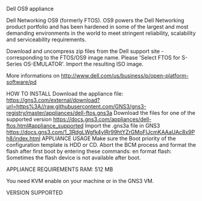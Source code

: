Dell OS9 appliance

Dell Networking OS9 (formerly FTOS).
OS9 powers the Dell Networking product portfolio and has been hardened in some of the largest and most demanding environments in the world to meet stringent reliability, scalability and serviceability requirements.

Download and uncompress zip files from the Dell support site - corresponding to the FTOS/OS9 image name. Please 'Select FTOS for S-Series OS-EMULATOR'. Import the resulting ISO image.

More informations on http://www.dell.com/us/business/p/open-platform-software/pd

HOW TO INSTALL
Download the appliance file: https://gns3.com/external/download?url=https%3A//raw.githubusercontent.com/GNS3/gns3-registry/master/appliances/dell-ftos.gns3a
Download the files for one of the supported version https://docs.gns3.com/appliances/dell-ftos.html#appliance_supported
Import the .gns3a file in GNS3 https://docs.gns3.com/1_3RdgLWgfk4ylRr99htYZrGMoFlJcmKAAaUAc8x9Ph8/index.html
APPLIANCE USAGE
Make sure the Boot priority of the configuration template is HDD or CD. Abort the BCM process and format the flash after first boot by entering these commands: en format flash: Sometimes the flash device is not available after boot.

APPLIANCE REQUIREMENTS
RAM: 512 MB

You need KVM enable on your machine or in the GNS3 VM.

VERSION SUPPORTED

